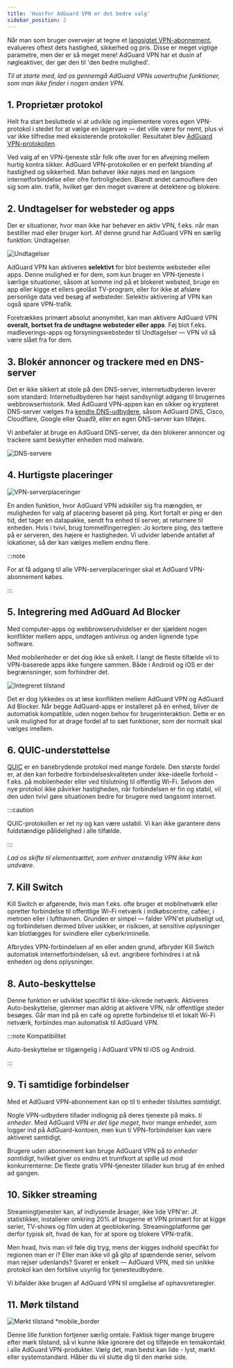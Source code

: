 ```yaml
---
title: 'Hvorfor AdGuard VPN er det bedre valg'
sidebar_position: 2
---
```


Når man som bruger overvejer at tegne et [langsigtet VPN-abonnement](/general/subscription), evalueres oftest dets hastighed, sikkerhed og pris. Disse er meget vigtige parametre, men der er så meget mere! AdGuard VPN har et dusin af nøgleaktiver, der gør den til 'den bedre mulighed'.

*Til at starte med, lad os gennemgå AdGuard VPNs uovertrufne funktioner, som man ikke finder i nogen anden VPN.*

## 1. Proprietær protokol

Helt fra start besluttede vi at udvikle og implementere vores egen VPN-protokol i stedet for at vælge en lagervare — det ville være for nemt, plus vi var ikke tilfredse med eksisterende protokoller. Resultatet blev [AdGuard VPN-protokollen](/general/adguard-vpn-protocol).

Ved valg af en VPN-tjeneste står folk ofte over for en afvejning mellem hurtig kontra sikker. AdGuard VPN-protokollen er en perfekt blanding af hastighed og sikkerhed. Man behøver ikke nøjes med en langsom internetforbindelse eller ofre fortroligheden. Blandt andet camouflere den sig som alm. trafik, hvilket gør den meget sværere at detektere og blokere.

## 2. Undtagelser for websteder og apps

Der er situationer, hvor man ikke har behøver en aktiv VPN, f.eks. når man bestiller mad eller bruger kort. Af denne grund har AdGuard VPN en særlig funktion: Undtagelser.

![Undtagelser](https://cdn.adguard.com/content/blog/articles/adguard-vpn/exclusions-en.png)

AdGuard VPN kan aktiveres **selektivt** for blot bestemte websteder eller apps. Denne mulighed er for dem, som kun bruger en VPN-tjeneste i særlige situationer, såsom at komme ind på et blokeret websted, bruge en app eller kigge et ellers geolåst TV-program, eller for ikke at afsløre personlige data ved besøg af websteder. Selektiv aktivering af VPN kan også spare VPN-trafik.

Foretrækkes primært absolut anonymitet, kan man aktivere AdGuard VPN **overalt, bortset fra de undtagne websteder eller apps**. Føj blot f.eks. madleverings-apps og forsyningswebsteder til Undtagelser — VPN vil så være slået fra for dem.

## 3. Blokér annoncer og trackere med en DNS-server

Det er ikke sikkert at stole på den DNS-server, internetudbyderen leverer som standard: Internetudbyderen har højst sandsynligt adgang til brugernes webbrowserhistorik. Med AdGuard VPN-appen kan en sikker og krypteret DNS-server vælges fra [kendte DNS-udbydere](https://adguard-dns.io/kb/general/dns-providers/), såsom AdGuard DNS, Cisco, Cloudflare, Google eller Quad9, eller en egen DNS-server kan tilføjes.

Vi anbefaler at bruge en AdGuard DNS-server, da den blokerer annoncer og trackere samt beskytter enheden mod malware.

![DNS-servere](https://cdn.adtidy.org/blog/new/lkarpag_dns_screen_en.png)

## 4. Hurtigste placeringer

![VPN-serverplaceringer](https://cdn.adguard.com/content/blog/articles/adguard-vpn/locations-en.png)

En anden funktion, hvor AdGuard VPN adskiller sig fra mængden, er muligheden for valg af placering baseret på ping. Kort fortalt er ping er den tid, det tager en datapakke, sendt fra enhed til server, at returnere til enheden. Hvis i tvivl, brug tommelfingerreglen: Jo kortere ping, des tættere på er serveren, des højere er hastigheden. Vi udvider løbende antallet af lokationer, så der kan vælges mellem endnu flere.

:::note

For at få adgang til alle VPN-serverplaceringer skal et AdGuard VPN-abonnement købes.

:::

## 5. Integrering med AdGuard Ad Blocker

Med computer-apps og webbrowserudvidelser er der sjældent nogen konflikter mellem apps, undtagen antivirus og anden lignende type software.

Med mobilenheder er det dog ikke så enkelt. I langt de fleste tilfælde vil to VPN-baserede apps ikke fungere sammen. Både i Android og iOS er der begrænsninger, som forhindrer det.

![Integreret tilstand](https://cdn.adguard.com/content/blog/articles/adguard-vpn/integration-en.png)

Det er dog lykkedes os at løse konflikten mellem AdGuard VPN og AdGuard Ad Blocker. Når begge AdGuard-apps er installeret på én enhed, bliver de automatisk kompatible, uden nogen behov for brugerinteraktion. Dette er en unik mulighed for at drage fordel af to sæt funktioner, som der normalt skal vælges imellem.

## 6. QUIC-understøttelse

[QUIC](https://adguard-dns.io/en/blog/dns-over-quic.html#whatisquic) er en banebrydende protokol med mange fordele. Den største fordel er, at den kan forbedre forbindelseskvaliteten under ikke-ideelle forhold – f.eks. på mobilenheder eller ved tilslutning til offentlig Wi-Fi. Selvom den nye protokol ikke påvirker hastigheden, når forbindelsen er fin og stabil, vil den uden tvivl gøre situationen bedre for brugere med langsomt internet.

:::caution

QUIC-protokollen er ret ny og kan være ustabil. Vi kan ikke garantere dens fuldstændige pålidelighed i alle tilfælde.

:::

*Lad os skifte til elementsættet, som enhver anstændig VPN ikke kan undvære.*

## 7. Kill Switch

Kill Switch er afgørende, hvis man f.eks. ofte bruger et mobilnetværk eller opretter forbindelse til offentlige Wi-Fi netværk i indkøbscentre, caféer, i metroen eller i lufthavnen. Grunden er simpel — falder VPN'et pludseligt ud, og forbindelsen dermed bliver usikker, er risikoen, at sensitive oplysninger kan blotlægges for svindlere eller cyberkriminelle.

Afbrydes VPN-forbindelsen af en eller anden grund, afbryder Kill Switch automatisk internetforbindelsen, så evt. angribere forhindres i at nå enheden og dens oplysninger.

## 8. Auto-beskyttelse

Denne funktion er udviklet specifikt til ikke-sikrede netværk. Aktiveres Auto-beskyttelse, glemmer man aldrig at aktivere VPN, når offentlige steder besøges. Går man ind på en café og oprette forbindelse til et lokalt Wi-Fi netværk, forbindes man automatisk til AdGuard VPN.

:::note Kompatibilitet

Auto-beskyttelse er tilgængelig i AdGuard VPN til iOS og Android.

:::

## 9. Ti samtidige forbindelser

Med et AdGuard VPN-abonnement kan op til ti enheder tilsluttes *samtidigt*.

Nogle VPN-udbydere tillader indlognig på deres tjeneste på maks. *ti enheder*. Med AdGuard VPN *er det lige meget*, hvor mange enheder, som logger ind på AdGuard-kontoen, men kun ti VPN-forbindelser kan være aktiveret samtidigt.

Brugere uden abonnement kan bruge AdGuard VPN på *to enheder samtidigt*, hvilket giver os endnu et trumfkort at spille ud mod konkurrenterne: De fleste gratis VPN-tjenester tillader kun brug af én enhed ad gangen.

## 10. Sikker streaming

Streamingtjenester kan, af indlysende årsager, ikke lide VPN'er: Jf. statistikker, installerer omkring 20% af brugerne et VPN primært for at kigge serier, TV-shows og film uden at geoblokering. Streamingplatforme gør derfor typisk alt, hvad de kan, for at spore og blokere VPN-trafik.

Men hvad, hvis man vil føle dig tryg, mens der kigges indhold specifikt for regionen man er i? Eller man ikke vil gå glip af spændende serier, selvom man rejser udenlands? Svaret er enkelt — AdGuard VPN, med sin unikke protokol kan den forblive usynlig for tjenesteudbydere.

Vi bifalder ikke brugen af AdGuard VPN til omgåelse af ophavsretsregler.

## 11. Mørk tilstand

![Mørkt tilstand *mobile_border](https://cdn.adguardvpn.com/public/Adguard/Blog/vpn/main_en_black.png)

Denne lille funktion fortjener særlig omtale. Faktisk higer mange brugere efter mørk tilstand, så vi kunne ikke ignorere det og tilføjede en temakontakt i alle AdGuard VPN-produkter. Vælg det, man bedst kan lide - lyst, mørkt eller systemstandard. Håber du vil slutte dig til den mørke side.
